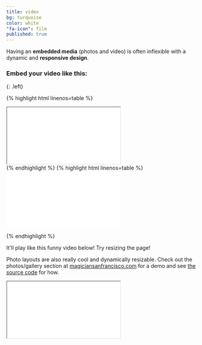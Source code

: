 ```yaml
---
title: video
bg: turquoise
color: white
"fa-icon": film
published: true
---
```


Having an **embedded media** (photos and video) is often inflexible with a dynamic and **responsive design**.

### Embed your video like this:
{: .left}

{% highlight html linenos=table %}
<div class="icontain">
  <iframe src="//www.youtube.com/embed/Oaoctj4uanY" allowfullscreen></iframe>
  </div>
  {% endhighlight %}
  {% highlight html linenos=table %}
  <iframe  src="//www.youtube.com/embed/Oaoctj4uanY?feature=player_embedded" frameborder="0" allowfullscreen></iframe>

{% endhighlight %}

It'll play like this funny video below! Try resizing the page!

Photo layouts are also really cool and dynamically resizable. Check out the photos/gallery section at [magiciansanfrancisco.com](http://magiciansanfrancisco.com) for a demo and see [the source code](https://github.com/strongrobert/MagicianSanFrancisco) for how.

<div class="icontain"><iframe src="//www.youtube.com/embed/8yis7GzlXNM" allowfullscreen></iframe></div>